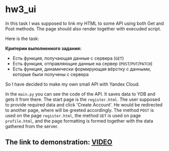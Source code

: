 # hw3_ui

In this task I was supposed to link my HTML to some API using both Get and Post methods. The page should also render together with execuded script. 

Here is the task: 

**Критерии выполненного задания:**
* Есть функция, получающая данные с сервера (`GET`)
* Есть функция, отправляющие данные на сервер (`POST`/`PUT`/`PATCH`)
* Есть функция, динамически формирующая вёрстку с данными, которые были получены с сервера

So I have decided to make my own small API with Yandex Cloud. 

In the `main.py` you can see the code of the API. It saves data to YDB and gets it from there. 
The start page is the `register.html`. The user supposed to provide required data and click 'Create Account'. He would be redirected to another page, where will be greeted accordingly. 
The method `POST` is used on the page `register.html`, the method `GET` is used on page `profile.html`, and the page formatting is formed together with the data gathered from the server. 

## The link to demonstration: [VIDEO](https://drive.google.com/file/d/1NHJ15HxxvV9qDyS9-o0NjGLuWONbh-7e/view?usp=sharing)
